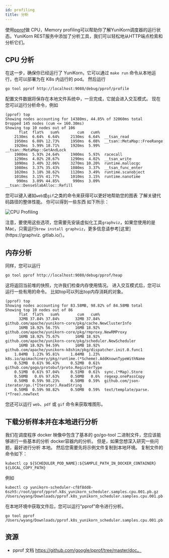 ```yaml
---
id: profiling
title: 分析
---
```


<!--
Licensed to the Apache Software Foundation (ASF) under one
or more contributor license agreements.  See the NOTICE file
distributed with this work for additional information
regarding copyright ownership.  The ASF licenses this file
to you under the Apache License, Version 2.0 (the
"License"); you may not use this file except in compliance
with the License.  You may obtain a copy of the License at

  http://www.apache.org/licenses/LICENSE-2.0

Unless required by applicable law or agreed to in writing,
software distributed under the License is distributed on an
"AS IS" BASIS, WITHOUT WARRANTIES OR CONDITIONS OF ANY
KIND, either express or implied.  See the License for the
specific language governing permissions and limitations
under the License.
-->

使用[pprof](https://github.com/google/pprof)做 CPU，Memory profiling可以帮助你了解YuniKorn调度器的运行状态。YuniKorn REST服务中添加了分析工具，我们可以轻松地从HTTP端点检索和分析它们。

## CPU 分析

在这一步，确保你已经运行了 YuniKorn，它可以通过 `make run` 命令从本地运行，也可以部署为在 K8s 内运行的 pod。 然后运行

```
go tool pprof http://localhost:9080/debug/pprof/profile
```

配置文件数据将保存在本地文件系统中，一旦完成，它就会进入交互模式。 现在您可以运行分析命令，例如

```
(pprof) top
Showing nodes accounting for 14380ms, 44.85% of 32060ms total
Dropped 145 nodes (cum <= 160.30ms)
Showing top 10 nodes out of 106
      flat  flat%   sum%        cum   cum%
    2130ms  6.64%  6.64%     2130ms  6.64%  __tsan_read
    1950ms  6.08% 12.73%     1950ms  6.08%  __tsan::MetaMap::FreeRange
    1920ms  5.99% 18.71%     1920ms  5.99%  __tsan::MetaMap::GetAndLock
    1900ms  5.93% 24.64%     1900ms  5.93%  racecall
    1290ms  4.02% 28.67%     1290ms  4.02%  __tsan_write
    1090ms  3.40% 32.06%     3270ms 10.20%  runtime.mallocgc
    1080ms  3.37% 35.43%     1080ms  3.37%  __tsan_func_enter
    1020ms  3.18% 38.62%     1120ms  3.49%  runtime.scanobject
    1010ms  3.15% 41.77%     1010ms  3.15%  runtime.nanotime
     990ms  3.09% 44.85%      990ms  3.09%  __tsan::DenseSlabAlloc::Refill
```

您可以键入诸如`web`或`gif`之类的命令来获得可以更好地帮助您的图表
了解关键代码路径的整体性能。 你可以得到一些东西
如下所示：

![CPU Profiling](./../assets/cpu_profile.jpg)

注意，要使用这些选项，您需要先安装虚拟化工具`graphviz`，如果您使用的是 Mac，只需运行`brew install graphviz`，更多信息请参考[这里](https://graphviz. gitlab.io/）。

## 内存分析

同样，您可以运行

```
go tool pprof http://localhost:9080/debug/pprof/heap
```

这将返回当前堆的快照，允许我们检查内存使用情况。 进入交互模式后，您可以运行一些有用的命令。 比如top可以列出top内存消耗的对象。
```
(pprof) top
Showing nodes accounting for 83.58MB, 98.82% of 84.58MB total
Showing top 10 nodes out of 86
      flat  flat%   sum%        cum   cum%
      32MB 37.84% 37.84%       32MB 37.84%  github.com/apache/yunikorn-core/pkg/cache.NewClusterInfo
      16MB 18.92% 56.75%       16MB 18.92%  github.com/apache/yunikorn-core/pkg/rmproxy.NewRMProxy
      16MB 18.92% 75.67%       16MB 18.92%  github.com/apache/yunikorn-core/pkg/scheduler.NewScheduler
      16MB 18.92% 94.59%       16MB 18.92%  github.com/apache/yunikorn-k8shim/pkg/dispatcher.init.0.func1
    1.04MB  1.23% 95.81%     1.04MB  1.23%  k8s.io/apimachinery/pkg/runtime.(*Scheme).AddKnownTypeWithName
    0.52MB  0.61% 96.43%     0.52MB  0.61%  github.com/gogo/protobuf/proto.RegisterType
    0.51MB  0.61% 97.04%     0.51MB  0.61%  sync.(*Map).Store
    0.50MB   0.6% 97.63%     0.50MB   0.6%  regexp.onePassCopy
    0.50MB  0.59% 98.23%     0.50MB  0.59%  github.com/json-iterator/go.(*Iterator).ReadString
    0.50MB  0.59% 98.82%     0.50MB  0.59%  text/template/parse.(*Tree).newText
```

您还可以运行 `web`、`pdf` 或 `gif` 命令来获取堆图形。

## 下载分析样本并在本地进行分析

我们在调度程序 docker 映像中包含了基本的 go/go-tool 二进制文件，您应该能够进行一些基本的分析
docker容器内的分析。 但是，如果您想深入研究一些问题，最好进行分析
本地。 然后您需要先将示例文件复制到本地环境。 复制文件的命令如下：

```
kubectl cp ${SCHEDULER_POD_NAME}:${SAMPLE_PATH_IN_DOCKER_CONTAINER} ${LOCAL_COPY_PATH}
```

例如

```
kubectl cp yunikorn-scheduler-cf8f8dd8-6szh5:/root/pprof/pprof.k8s_yunikorn_scheduler.samples.cpu.001.pb.gz /Users/wyang/Downloads/pprof.k8s_yunikorn_scheduler.samples.cpu.001.pb.gz
```

在本地环境中获取文件后，您可以运行“pprof”命令进行分析。

```
go tool pprof /Users/wyang/Downloads/pprof.k8s_yunikorn_scheduler.samples.cpu.001.pb.gz
```

## 资源

* pprof 文档 https://github.com/google/pprof/tree/master/doc。
